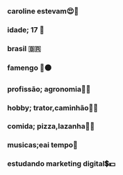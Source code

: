 ### caroline estevam😍🤭
### idade; 17 🤭
### brasil 🇧🇷
### famengo 🔴⚫
### profissão; agronomia🌾🌾
### hobby; trator,caminhão🚜🚛
### comida; pizza,lazanha🍕🍕
### musicas;eai tempo🎵
### estudando marketing digital💲💵
### 
### 
### 
### 
